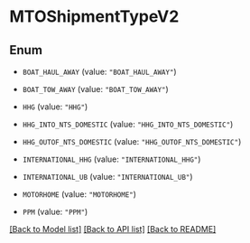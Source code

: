 # MTOShipmentTypeV2

## Enum


* `BOAT_HAUL_AWAY` (value: `"BOAT_HAUL_AWAY"`)

* `BOAT_TOW_AWAY` (value: `"BOAT_TOW_AWAY"`)

* `HHG` (value: `"HHG"`)

* `HHG_INTO_NTS_DOMESTIC` (value: `"HHG_INTO_NTS_DOMESTIC"`)

* `HHG_OUTOF_NTS_DOMESTIC` (value: `"HHG_OUTOF_NTS_DOMESTIC"`)

* `INTERNATIONAL_HHG` (value: `"INTERNATIONAL_HHG"`)

* `INTERNATIONAL_UB` (value: `"INTERNATIONAL_UB"`)

* `MOTORHOME` (value: `"MOTORHOME"`)

* `PPM` (value: `"PPM"`)


[[Back to Model list]](../README.md#documentation-for-models) [[Back to API list]](../README.md#documentation-for-api-endpoints) [[Back to README]](../README.md)


